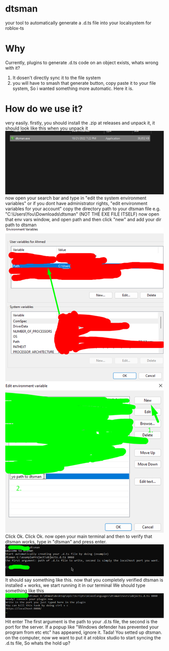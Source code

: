 # dtsman
your tool to automatically generate a .d.ts file into your localsystem for
roblox-ts
# Why
Currently, plugins to generate .d.ts code on an object exists, whats wrong with it?
1. It dosen't directly sync it to the file system
2. you will have to smash that generate button, copy paste it to your file system,
So i wanted something more automatic. Here it is.
# How do we use it?
very easily. firstly, you should install the .zip at releases
and unpack it,
it should look like this when you unpack it
![screenshot](/readmeimages/Screenshot_1.png)
now open your search bar and type in "edit the system environment variables" or if you
dont have administrator rights, "edit environment variables for your account"
copy the directory path to your dtsman file
e.g.
"C:\Users\You\Downloads\dtsman\"
(NOT THE EXE FILE ITSELF)
now open that env vars window, and open path and then click "new"
and add your dir path to dtsman
![screenshot2](/readmeimages/Screenshot_2.png)
![screenshot3](/readmeimages/Screenshot_3.png)
Click Ok.
Click Ok.
now open your main terminal and then to verify that dtsman works,
type in "dtsman" and press enter.
![screenshot4](/readmeimages/Screenshot_4.png)
It should say something like this.
now that you completely verified dtsman is installed + works,
we start running it in our terminal
We should type something like this
![screenshot5](/readmeimages/Screenshot_5.png)
Hit enter
The first argument is the path to your .d.ts file, the second is the port for the server.
If a popup like "Windows defender has prevented your program from etc etc" has appeared, ignore it.
Tada! You setted up dtsman. on the computer, now we want to put it at roblox studio to start syncing the .d.ts
file, So whats the hold up?
